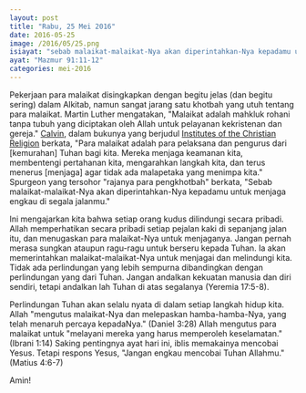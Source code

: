 ```yaml
---
layout: post
title: "Rabu, 25 Mei 2016"
date: 2016-05-25
image: /2016/05/25.png
isiayat: "sebab malaikat-malaikat-Nya akan diperintahkan-Nya kepadamu untuk menjaga engkau di segala jalanmu. Mereka akan menatang engkau di atas tangannya, supaya kakimu jangan terantuk kepada batu."
ayat: "Mazmur 91:11-12"
categories: mei-2016
---
```


Pekerjaan para malaikat disingkapkan dengan begitu jelas (dan begitu sering) dalam Alkitab, namun sangat jarang satu khotbah yang utuh tentang para malaikat. Martin Luther mengatakan, "Malaikat adalah mahkluk rohani tanpa tubuh yang diciptakan oleh Allah untuk pelayanan kekristenan dan gereja." <a href="https://en.wikipedia.org/wiki/John_Calvin" target="_blank">Calvin</a>, dalam bukunya yang berjudul <a href="https://en.wikipedia.org/wiki/Institutes_of_the_Christian_Religion" target="_blank">Institutes of the Christian Religion</a> berkata, "Para malaikat adalah para pelaksana dan pengurus dari [kemurahan] Tuhan bagi kita. Mereka menjaga keamanan kita, membentengi pertahanan kita, mengarahkan langkah kita, dan terus menerus [menjaga] agar tidak ada malapetaka yang menimpa kita." Spurgeon yang tersohor "rajanya para pengkhotbah" berkata, "Sebab malaikat-malaikat-Nya akan diperintahkan-Nya kepadamu untuk menjaga engkau di segala jalanmu."

Ini mengajarkan kita bahwa setiap orang kudus dilindungi secara pribadi. Allah memperhatikan secara pribadi setiap pejalan kaki di sepanjang jalan itu, dan menugaskan para malaikat-Nya untuk menjaganya. Jangan pernah merasa sungkan ataupun ragu-ragu untuk berseru kepada Tuhan. Ia akan memerintahkan malaikat-malaikat-Nya untuk menjagai dan melindungi kita. Tidak ada perlindungan yang lebih sempurna dibandingkan dengan perlindungan yang dari Tuhan. Jangan andalkan kekuatan manusia dan diri sendiri, tetapi andalkan lah Tuhan di atas segalanya (Yeremia 17:5-8).

Perlindungan Tuhan akan selalu nyata di dalam setiap langkah hidup kita. Allah "mengutus malaikat-Nya dan melepaskan hamba-hamba-Nya, yang telah menaruh percaya kepadaNya." (Daniel 3:28) Allah mengutus para malaikat untuk "melayani mereka yang harus memperoleh keselamatan." (Ibrani 1:14) Saking pentingnya ayat hari ini, iblis memakainya mencobai Yesus. Tetapi respons Yesus, "Jangan engkau mencobai Tuhan Allahmu." (Matius 4:6-7)

Amin!